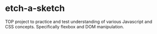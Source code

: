 # etch-a-sketch

TOP project to practice and test understanding of various Javascript and CSS concepts.
Specifically flexbox and DOM manipulation.